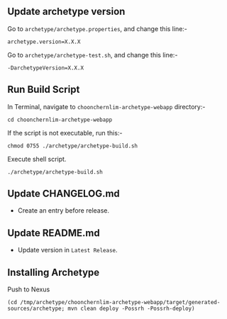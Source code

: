 ## Update archetype version 

Go to `archetype/archetype.properties`, and change this line:-

    archetype.version=X.X.X

Go to `archetype/archetype-test.sh`, and change this line:-

    -DarchetypeVersion=X.X.X

## Run Build Script

In Terminal, navigate to `choonchernlim-archetype-webapp` directory:-

    cd choonchernlim-archetype-webapp

If the script is not executable, run this:-

    chmod 0755 ./archetype/archetype-build.sh

Execute shell script.

    ./archetype/archetype-build.sh 

## Update CHANGELOG.md

* Create an entry before release.

## Update README.md

* Update version in `Latest Release`.

## Installing Archetype

Push to Nexus
    
    (cd /tmp/archetype/choonchernlim-archetype-webapp/target/generated-sources/archetype; mvn clean deploy -Possrh -Possrh-deploy)


